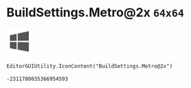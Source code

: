 # BuildSettings.Metro@2x `64x64`
<img src="/img/BuildSettings.Metro@2x.png" width=64 height=64>

``` CSharp
EditorGUIUtility.IconContent("BuildSettings.Metro@2x")
```
```
-2311780035366954593
```
